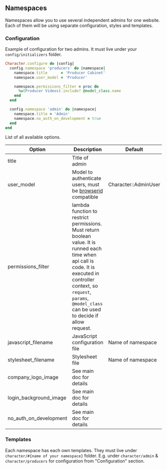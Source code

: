 ## Namespaces

Namespaces allow you to use several independent admins for one website. Each of them will be using separate configuration, styles and templates.

### Configuration

Example of configuration for two admins. It must live under your `config/initializers` folder.

```ruby
Character.configure do |config|
  config.namespace 'producers' do |namespace|
    namespace.title      = 'Producer Cabinet'
    namespace.user_model = 'Producer'

    namespace.permissions_filter = proc do
      %w(Producer Videos).include? @model_class.name
    end
  end

  config.namespace 'admin' do |namespace|
    namespace.title = 'Admin'
    namespace.no_auth_on_development = true
  end
end
```

List of all available options.

| Option                   | Description                   | Default   |
| ------------------------ | ----------------------------- | --------- |
| title                    | Title of admin                |           |
| user_model               | Model to authenticate users, must be [browserid](https://github.com/mvxcvi/browserid-rails) compatible | Character::AdminUser |
| permissions_filter       | lambda function to restrict permissions. Must return boolean value. It is runned each time when api call is code. It is executed in controller context, so `request`, `params`, `@model_class` can be used to decide if allow request. | |
| javascript_filename      | JavaScript configuration file | Name of namespace |
| stylesheet_filename      | Stylesheet file               | Name of namespace |
| company_logo_image       | See main doc for details      |           |
| login_background_image   | See main doc for details      |           |
| no_auth_on_development   | See main doc for details      |           |

### Templates

Each namespace has each own templates. They must live under `character/#{name of your namespace}` folder. E.g. under `character/admin` & `character/producers` for configuration from "Configuration" section.


